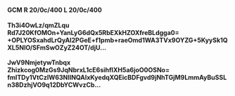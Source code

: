 #### GCM R 20/0c/400 L 20/0c/400
**Th3i4OwLz/qmZLqu**<br/>**Rd7J20KfOMOn+YanLyG6dQx5RbEXkHZOXfreBLdgga0=**<br/>**+OPLYOSxahdLrQyAI2PGeE+f1pmb+raeOmd1WA3TVx9OYZG+5KyySk1QXL5NlO/SFmSwOZyZ24OT/djU...**<br/><br/>
**JwV9NmjetywTnbqx**<br/>**Zhizkcog0MzGs9JqNbrxL1cE6sihflXH5a6joO0OSNo=**<br/>**fmITDy1VtCzlW63NIINQAIxKyedqXQEicBDFgvd9jNhTGjM9LmmAyBuSSLn38DzhjVO9q12DbYCWvzCb...**